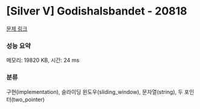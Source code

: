 # [Silver V] Godishalsbandet - 20818 

[문제 링크](https://www.acmicpc.net/problem/20818) 

### 성능 요약

메모리: 19820 KB, 시간: 24 ms

### 분류

구현(implementation), 슬라이딩 윈도우(sliding_window), 문자열(string), 두 포인터(two_pointer)

